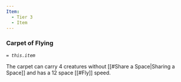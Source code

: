 ```yaml
---
Item:
  - Tier 3
  - Item
---
```

### Carpet of Flying
_`= this.item`_ 

The carpet can carry 4 creatures without [[#Share a Space|Sharing a Space]] and has a 12 space [[#Fly]] speed.